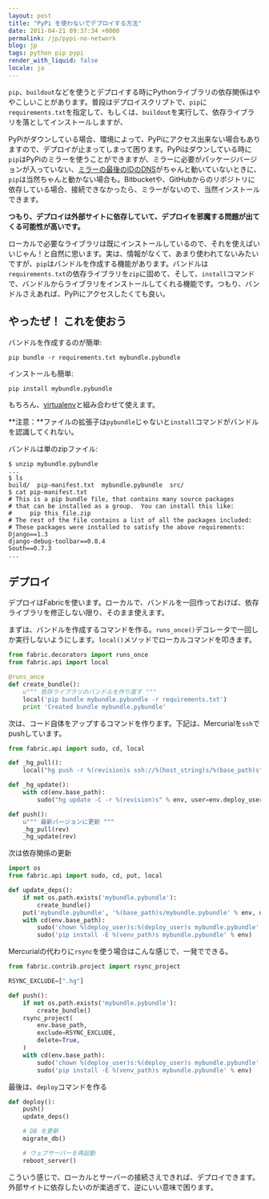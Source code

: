 ```yaml
---
layout: post
title: "PyPi を使わないでデプロイする方法"
date: 2011-04-21 09:37:34 +0000
permalink: /jp/pypi-no-network
blog: jp
tags: python pip pypi
render_with_liquid: false
locale: ja
---
```


`pip`、`buildout`などを使うとデプロイする時にPythonライブラリの依存関係はややこしいことがあります。普段はデプロイスクリプトで、`pip`に`requirements.txt`を指定して、もしくは、`buildout`を実行して、依存ライブラリを落としてインストールしますが、

PyPiがダウンしている場合、環境によって、PyPiにアクセス出来ない場合もありますので、デプロイが止まってしまって困ります。PyPiはダウンしている時に`pip`はPyPiのミラーを使うことができますが、ミラーに必要がパッケージバージョンが入っていない、[ミラーの最後のIDのDNS](http://www.python.org/dev/peps/pep-0381/#how-a-client-can-use-pypi-and-its-mirrors)がちゃんと動いていないときに、`pip`は当然ちゃんと動かない場合も。Bitbucketや、GitHubからのリポジトリに依存している場合、接続できなかったら、ミラーがないので、当然インストールできます。

**つもり、デプロイは外部サイトに依存していて、デプロイを邪魔する問題が出てくる可能性が高いです。**

ローカルで必要なライブラリは既にインストールしているので、それを使えばいいじゃん！と自然に思います。実は、情報がなくて、あまり使われてないみたいですが、`pip`はバンドルを作成する機能があります。バンドルは`requirements.txt`の依存ライブラリを`zip`に固めて、そして、`install`コマンドで、バンドルからライブラリをインストールしてくれる機能です。つもり、バンドルさえあれば、PyPiにアクセスしたくても良い。

## やったぜ！ これを使おう

バンドルを作成するのが簡単:

```shell
pip bundle -r requirements.txt mybundle.pybundle
```

インストールも簡単:

```shell
pip install mybundle.pybundle
```

もちろん、[virtualenv](/jp/virtualenv-pip-fabric)と組み合わせて使えます。

**注意：**ファイルの拡張子は`pybundle`じゃないと`install`コマンドがバンドルを認識してくれない。

バンドルは単のzipファイル:

```shell
$ unzip mybundle.pybundle
...
$ ls
build/  pip-manifest.txt  mybundle.pybundle  src/
$ cat pip-manifest.txt
# This is a pip bundle file, that contains many source packages
# that can be installed as a group.  You can install this like:
#     pip this_file.zip
# The rest of the file contains a list of all the packages included:
# These packages were installed to satisfy the above requirements:
Django==1.3
django-debug-toolbar==0.8.4
South==0.7.3
...
```

## デプロイ

デプロイはFabricを使います。ローカルで、バンドルを一回作っておけば、依存ライブラリを修正しない限り、そのまま使えます。

まずは、バンドルを作成するコマンドを作る。`runs_once()`デコレータで一回しか実行しないようにします。`local()`メソッドでローカルコマンドを叩きます。

```python
from fabric.decorators import runs_once
from fabric.api import local

@runs_once
def create_bundle():
    u""" 依存ライブラリのバンドルを作り直す """
    local('pip bundle mybundle.pybundle -r requirements.txt')
    print 'Created bundle mybundle.pybundle'
```

次は、コード自体をアップするコマンドを作ります。下記は、Mercurialを`ssh`でpushしています。

```python
from fabric.api import sudo, cd, local

def _hg_pull():
    local("hg push -r %(revision)s ssh://%(host_string)s/%(base_path)s" % env

def _hg_update():
    with cd(env.base_path):
        sudo("hg update -C -r %(revision)s" % env, user=env.deploy_user)

def push():
    u""" 最新バージョンに更新 """
    _hg_pull(rev)
    _hg_update(rev)
```

次は依存関係の更新

```python
import os
from fabric.api import sudo, cd, put, local

def update_deps():
    if not os.path.exists('mybundle.pybundle'):
        create_bundle()
    put('mybundle.pybundle', '%(base_path)s/mybundle.pybundle' % env, use_sudo=True)
    with cd(env.base_path):
        sudo('chown %(deploy_user)s:%(deploy_user)s mybundle.pybundle' % env)
        sudo('pip install -E %(venv_path)s mybundle.pybundle' % env)
```

Mercurialの代わりに`rsync`を使う場合はこんな感じで、一発でできる。

```python
from fabric.contrib.project import rsync_project

RSYNC_EXCLUDE=[".hg"]

def push():
    if not os.path.exists('mybundle.pybundle'):
        create_bundle()
    rsync_project(
        env.base_path,
        exclude=RSYNC_EXCLUDE,
        delete=True,
    )
    with cd(env.base_path):
        sudo('chown %(deploy_user)s:%(deploy_user)s mybundle.pybundle' % env)
        sudo('pip install -E %(venv_path)s mybundle.pybundle' % env)
```

最後は、`deploy`コマンドを作る

```python
def deploy():
    push()
    update_deps()

    # DB を更新
    migrate_db()

    # ウェブサーバーを再起動
    reboot_server()
```

こういう感じで、ローカルとサーバーの接続さえできれば、デプロイできます。外部サイトに依存したいのが楽過ぎて、逆にいい意味で困ります。
